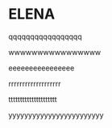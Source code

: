 # ELENA

qqqqqqqqqqqqqqqqq

wwwwwwwwwwwwwwww

eeeeeeeeeeeeeeee

rrrrrrrrrrrrrrrrrrr

ttttttttttttttttttttt

yyyyyyyyyyyyyyyyyyyyyyyy